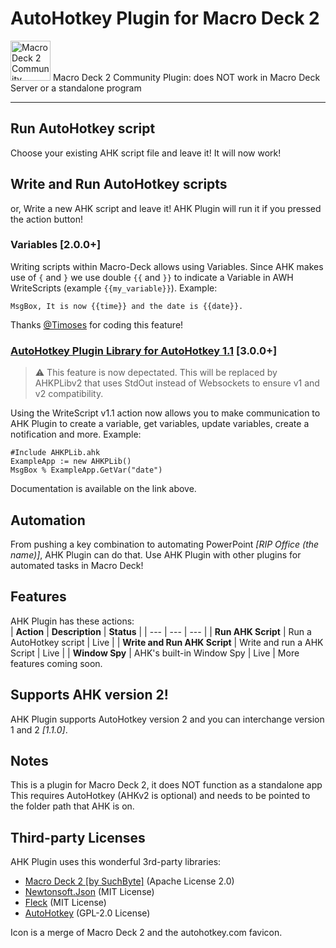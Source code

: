 # AutoHotkey Plugin for Macro Deck 2
<img alt="Macro Deck 2 Community Plugin" height="64px" position="center" href="https://macrodeck.org" src="https://macrodeck.org/images/macro_deck_2_community_plugin.png"/> Macro Deck 2 Community Plugin: does NOT work in Macro Deck Server or a standalone program

***

## Run AutoHotkey script
Choose your existing AHK script file and leave it! It will now work!

## Write and Run AutoHotkey scripts
or, Write a new AHK script and leave it! AHK Plugin will run it if you pressed the action button!

### Variables [2.0.0+]
Writing scripts within Macro-Deck allows using Variables. Since AHK makes use of `{` and `}` we use double `{{` and `}}` to indicate a Variable in AWH WriteScripts (example `{{my_variable}}`).
Example:
```ahk
MsgBox, It is now {{time}} and the date is {{date}}.
```
Thanks [@Timoses](https://github.com/Timoses) for coding this feature!

### [AutoHotkey Plugin Library for AutoHotkey 1.1](https://github.com/jbcarreon123/MacroDeck2-AHKPlugin/tree/AHKPLib) [3.0.0+]
> :warning: This feature is now depectated. This will be replaced by AHKPLibv2 that uses StdOut instead of Websockets to ensure v1 and v2 compatibility.

Using the WriteScript v1.1 action now allows you to make communication to AHK Plugin to create a variable, get variables, update variables, create a notification and more.
Example:
```ahk
#Include AHKPLib.ahk
ExampleApp := new AHKPLib()
MsgBox % ExampleApp.GetVar("date")
```
Documentation is available on the link above.

## Automation
From pushing a key combination to automating PowerPoint *[RIP Office (the name)]*, AHK Plugin can do that.
Use AHK Plugin with other plugins for automated tasks in Macro Deck!

## Features
AHK Plugin has these actions:   
| **Action** | **Description** | **Status** |
| --- | --- | --- |
| **Run AHK Script** | Run a AutoHotkey script | Live |
| **Write and Run AHK Script** | Write and run a AHK Script | Live |
| **Window Spy** | AHK's built-in Window Spy | Live |
More features coming soon.

## Supports AHK version 2!
AHK Plugin supports AutoHotkey version 2 and you can interchange version 1 and 2 *[1.1.0]*.

## Notes
This is a plugin for Macro Deck 2, it does NOT function as a standalone app  
This requires AutoHotkey (AHKv2 is optional) and needs to be pointed to the folder path that AHK is on.

## Third-party Licenses
AHK Plugin uses this wonderful 3rd-party libraries:   
- [Macro Deck 2 [by SuchByte]](https://macrodeck.org/) (Apache License 2.0)   
- [Newtonsoft.Json](https://www.newtonsoft.com/json) (MIT License)
- [Fleck](https://github.com/statianzo/Fleck) (MIT License)
- [AutoHotkey](https://autohotkey.com) (GPL-2.0 License)

Icon is a merge of Macro Deck 2 and the autohotkey.com favicon.
